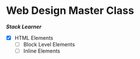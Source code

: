 # Web Design Master Class

**_Stack Learner_**

- [x] HTML Elements
  - [ ] Block Level Elements
  - [ ] Inline Elements
